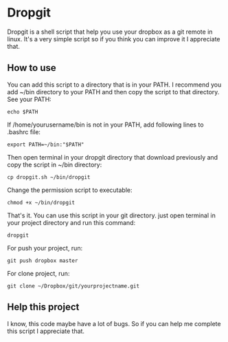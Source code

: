 # Dropgit

Dropgit is a shell script that help you use your dropbox as a git remote in linux. It's a very simple script so if you think you can improve it I appreciate that.

## How to use

You can add this script to a directory that is in your PATH. I recommend you add ~/bin directory to your PATH and then copy the script to that directory.
See your PATH:
```
echo $PATH
```
If /home/yourusername/bin is not in your PATH, add following lines to .bashrc file:
```
export PATH=~/bin:"$PATH"
```
Then open terminal in your dropgit directory that download previously and copy the script in ~/bin directory:
```
cp dropgit.sh ~/bin/dropgit
```
Change the permission script to executable:
```
chmod +x ~/bin/dropgit
```
That's it. You can use this script in your git directory. just open terminal in your project directory and run this command:
```
dropgit
```
For push your project, run:
```
git push dropbox master
```
For clone project, run:
```
git clone ~/Dropbox/git/yourprojectname.git
```
## Help this project
I know, this code maybe have a lot of bugs. So if you can help me complete this script I appreciate that.
